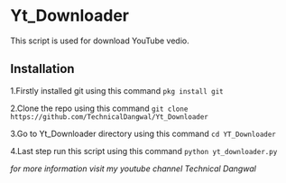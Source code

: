 # Yt_Downloader
This script is used for download YouTube vedio.

## Installation

1.Firstly installed git using this command `pkg install git`

2.Clone the repo using this command `git clone https://github.com/TechnicalDangwal/Yt_Downloader`

3.Go to Yt_Downloader directory using this command `cd YT_Downloader`

4.Last step run this script using this command `python yt_downloader.py`

*for more information visit my youtube channel Technical Dangwal*

